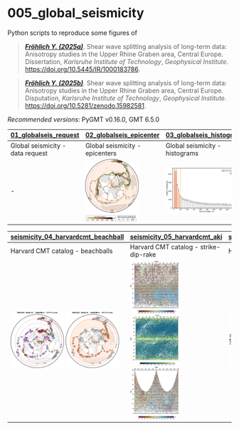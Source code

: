 # 005_global_seismicity

Python scripts to reproduce some figures of

> [**_Fröhlich Y. (2025a)_**](https://doi.org/10.5445/IR/1000183786).
> Shear wave splitting analysis of long-term data: Anisotropy studies in the Upper Rhine Graben area, Central Europe.
> Dissertation, *Karlsruhe Institute of Technology*, *Geophysical Institute*.
> https://doi.org/10.5445/IR/1000183786.

> [**_Fröhlich Y. (2025b)_**](https://doi.org/10.5281/zenodo.15982581).
> Shear wave splitting analysis of long-term data: Anisotropy studies in the Upper Rhine Graben area, Central Europe.
> Disputation, *Karlsruhe Institute of Technology*, *Geophysical Institute*.
> https://doi.org/10.5281/zenodo.15982581.

_Recommended versions_: PyGMT v0.16.0, GMT 6.5.0

| **[01_globalseis_request](https://github.com/yvonnefroehlich/GMT_PyGMT_plotting/tree/add-harvardcmt/005_global_seismicity/seismicity_01_globalseis_request.py)** | **[02_globalseis_epicenter](https://github.com/yvonnefroehlich/GMT_PyGMT_plotting/tree/add-harvardcmt/005_global_seismicity/seismicity_02_globalseis_epicenter.py)** | **[03_globalseis_histogram](https://github.com/yvonnefroehlich/GMT_PyGMT_plotting/tree/add-harvardcmt/005_global_seismicity/seismicity_03_globalseis_histogram.py)** |
| --- | --- | --- |
| Global seismicity - data request | Global seismicity - epicenters | Global seismicity - histograms |
| - | <img src="https://github.com/yvonnefroehlich/gmt-pygmt-plotting/raw/add-harvardcmt/005_global_seismicity/02_out_figs/map_globalseis_19910101to20191231_mw6to10_epi_colorCMAP_rangemarkedYES.png" width="120"> | <img src="https://github.com/yvonnefroehlich/gmt-pygmt-plotting/raw/add-harvardcmt/005_global_seismicity/02_out_figs/histo_globalseis_19910101to20191231_mw6to10_hdepth.png" width="220"> |

| **[seismicity_04_harvardcmt_beachball](https://github.com/yvonnefroehlich/GMT_PyGMT_plotting/tree/add-harvardcmt/005_global_seismicity/seismicity_04_harvardcmt_beachball.py)** | **[seismicity_05_harvardcmt_aki](https://github.com/yvonnefroehlich/GMT_PyGMT_plotting/tree/add-harvardcmt/005_global_seismicity/seismicity_05_harvardcmt_aki.py)** | **[seismicity_06_harvardcmt_time](https://github.com/yvonnefroehlich/GMT_PyGMT_plotting/tree/add-harvardcmt/005_global_seismicity/seismicity_06_harvardcmt_time.py)** |
| --- | --- | --- |
| Harvard CMT catalog - beachballs | Harvard CMT catalog - strike-dip-rake | Harvard CMT catalog - time |
| <img src="https://github.com/yvonnefroehlich/gmt-pygmt-plotting/raw/add-harvardcmt/005_global_seismicity/02_out_figs/map_harvardcmt_2020to2025_mw6to10_beachball_fault_rakeD10deg_depth10to20km.png" width="120"> <img src="https://github.com/yvonnefroehlich/gmt-pygmt-plotting/raw/add-harvardcmt/005_global_seismicity/02_out_figs/map_harvardcmt_2020to2025_mw6to10_beachball_xks_depth10to20km.png" width="120"> | <img src="https://github.com/yvonnefroehlich/gmt-pygmt-plotting/raw/add-harvardcmt/005_global_seismicity/02_out_figs/plot_harvardcmt_1976to2025_mw5_strike_dip_rake.png" width="110"> <img src="https://github.com/yvonnefroehlich/gmt-pygmt-plotting/raw/add-harvardcmt/005_global_seismicity/02_out_figs/plot_harvardcmt_1976to2025_mw5_strike_rake_dip.png" width="110"> <img src="https://github.com/yvonnefroehlich/gmt-pygmt-plotting/raw/add-harvardcmt/005_global_seismicity/02_out_figs/plot_harvardcmt_1976to2025_mw5_rake_dip_strike.png" width="110"> | <img src="https://github.com/yvonnefroehlich/gmt-pygmt-plotting/raw/add-harvardcmt/005_global_seismicity/02_out_figs/plot_harvardcmt_1976to2025_mw5p0_year_day_hdepth20km.png" width="180"> |
